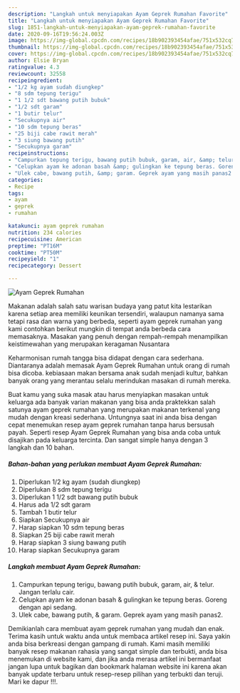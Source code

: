 ```yaml
---
description: "Langkah untuk menyiapakan Ayam Geprek Rumahan Favorite"
title: "Langkah untuk menyiapakan Ayam Geprek Rumahan Favorite"
slug: 1851-langkah-untuk-menyiapakan-ayam-geprek-rumahan-favorite
date: 2020-09-16T19:56:24.003Z
image: https://img-global.cpcdn.com/recipes/18b902393454afae/751x532cq70/ayam-geprek-rumahan-foto-resep-utama.jpg
thumbnail: https://img-global.cpcdn.com/recipes/18b902393454afae/751x532cq70/ayam-geprek-rumahan-foto-resep-utama.jpg
cover: https://img-global.cpcdn.com/recipes/18b902393454afae/751x532cq70/ayam-geprek-rumahan-foto-resep-utama.jpg
author: Elsie Bryan
ratingvalue: 4.3
reviewcount: 32558
recipeingredient:
- "1/2 kg ayam sudah diungkep"
- "8 sdm tepung terigu"
- "1 1/2 sdt bawang putih bubuk"
- "1/2 sdt garam"
- "1 butir telur"
- "Secukupnya air"
- "10 sdm tepung beras"
- "25 biji cabe rawit merah"
- "3 siung bawang putih"
- "Secukupnya garam"
recipeinstructions:
- "Campurkan tepung terigu, bawang putih bubuk, garam, air, &amp; telur. Jangan terlalu cair."
- "Celupkan ayam ke adonan basah &amp; gulingkan ke tepung beras. Goreng dengan api sedang."
- "Ulek cabe, bawang putih, &amp; garam. Geprek ayam yang masih panas2."
categories:
- Recipe
tags:
- ayam
- geprek
- rumahan

katakunci: ayam geprek rumahan 
nutrition: 234 calories
recipecuisine: American
preptime: "PT16M"
cooktime: "PT50M"
recipeyield: "1"
recipecategory: Dessert

---
```



![Ayam Geprek Rumahan](https://img-global.cpcdn.com/recipes/18b902393454afae/751x532cq70/ayam-geprek-rumahan-foto-resep-utama.jpg)

Makanan adalah salah satu warisan budaya yang patut kita lestarikan karena setiap area memiliki keunikan tersendiri, walaupun namanya sama tetapi rasa dan warna yang berbeda, seperti ayam geprek rumahan yang kami contohkan berikut mungkin di tempat anda berbeda cara memasaknya. Masakan yang penuh dengan rempah-rempah menampilkan keistimewahan yang merupakan keragaman Nusantara

Keharmonisan rumah tangga bisa didapat dengan cara sederhana. Diantaranya adalah memasak Ayam Geprek Rumahan untuk orang di rumah bisa dicoba. kebiasaan makan bersama anak sudah menjadi kultur, bahkan banyak orang yang merantau selalu merindukan masakan di rumah mereka.



Buat kamu yang suka masak atau harus menyiapkan masakan untuk keluarga ada banyak varian makanan yang bisa anda praktekkan salah satunya ayam geprek rumahan yang merupakan makanan terkenal yang mudah dengan kreasi sederhana. Untungnya saat ini anda bisa dengan cepat menemukan resep ayam geprek rumahan tanpa harus bersusah payah.
Seperti resep Ayam Geprek Rumahan yang bisa anda coba untuk disajikan pada keluarga tercinta. Dan sangat simple hanya dengan 3 langkah dan 10 bahan.


<!--inarticleads1-->

##### Bahan-bahan yang perlukan membuat Ayam Geprek Rumahan:

1. Diperlukan 1/2 kg ayam (sudah diungkep)
1. Diperlukan 8 sdm tepung terigu
1. Diperlukan 1 1/2 sdt bawang putih bubuk
1. Harus ada 1/2 sdt garam
1. Tambah 1 butir telur
1. Siapkan Secukupnya air
1. Harap siapkan 10 sdm tepung beras
1. Siapkan 25 biji cabe rawit merah
1. Harap siapkan 3 siung bawang putih
1. Harap siapkan Secukupnya garam




<!--inarticleads2-->

##### Langkah membuat  Ayam Geprek Rumahan:

1. Campurkan tepung terigu, bawang putih bubuk, garam, air, &amp; telur. Jangan terlalu cair.
1. Celupkan ayam ke adonan basah &amp; gulingkan ke tepung beras. Goreng dengan api sedang.
1. Ulek cabe, bawang putih, &amp; garam. Geprek ayam yang masih panas2.




Demikianlah cara membuat ayam geprek rumahan yang mudah dan enak. Terima kasih untuk waktu anda untuk membaca artikel resep ini. Saya yakin anda bisa berkreasi dengan gampang di rumah. Kami masih memiliki banyak resep makanan rahasia yang sangat simple dan terbukti, anda bisa menemukan di website kami, dan jika anda merasa artikel ini bermanfaat jangan lupa untuk bagikan dan bookmark halaman website ini karena akan banyak update terbaru untuk resep-resep pilihan yang terbukti dan teruji. Mari ke dapur !!!. 
